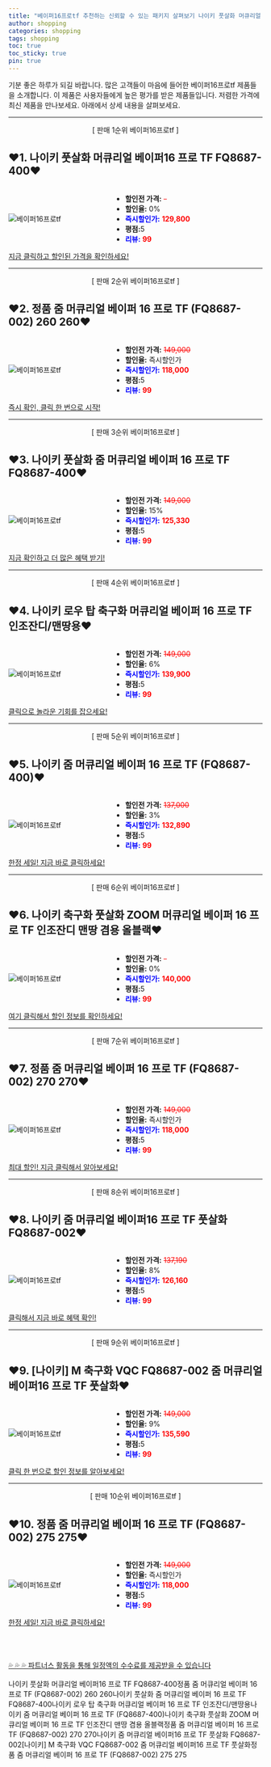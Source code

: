 ```yaml
---
title: "베이퍼16프로tf 추천하는 신뢰할 수 있는 패키지 살펴보기 나이키 풋살화 머큐리얼 베이퍼16 프로"
author: shopping
categories: shopping
tags: shopping
toc: true
toc_sticky: true
pin: true
---
```

기분 좋은 하루가 되길 바랍니다. 많은 고객들이 마음에 들어한 베이퍼16프로tf 제품들을 소개합니다. 이 제품은 사용자들에게 높은 평가를 받은 제품들입니다. 저렴한 가격에 최신 제품을 만나보세요. 아래에서 상세 내용을 살펴보세요.

---
<p class="toplist" style="margin: 0 auto; display: block; width: fit-content;">[ 판매 1순위 베이퍼16프로tf ]</p>

<h2><strong>❤️1. 나이키 풋살화 머큐리얼 베이퍼16 프로 TF FQ8687-400❤️</strong></h2>

<div style="display: flex; align-items: center;">
    <div style="flex: 0.4;">
        <img src="https://thumbnail7.coupangcdn.com/thumbnails/remote/230x230ex/image/vendor_inventory/a04b/7ae579c19419dbb94f3d1d63c33b6b5e30a42d80ce6899b197d6ce68eb4e.jpg" alt="베이퍼16프로tf" style="max-width: 100%;">
    </div>
    <div style="flex: 0.6; margin-left: 10px;">
        <ul>
            <li><strong>할인전 가격:</strong> <del style="color: red;">-</del></li>
            <li><strong>할인율:</strong> 0%</li>
            <li><span style='color:blue'><strong>즉시할인가:</strong></span> <span style='color:red'><strong>129,800</strong></span></li>
            <li><strong>평점:</strong>5</li>
            <li><span style='color:blue'><strong>리뷰:</strong></span> <span style='color:red'><strong>99</strong></span></li>
        </ul>
    </div>
</div>
<div class="center">
    <a href="https://selin100587001.github.io?lptag=AF9450613&subid=githubio&pageKey=8225420225&traceid=V0-153&itemId=23654584244&vendorItemId=90679939324" class="myButton">
        지금 클릭하고 할인된 가격을 확인하세요!
    </a>
</div>


---
<p class="toplist" style="margin: 0 auto; display: block; width: fit-content;">[ 판매 2순위 베이퍼16프로tf ]</p>

<h2><strong>❤️2. 정품 줌 머큐리얼 베이퍼 16 프로 TF (FQ8687-002) 260 260❤️</strong></h2>

<div style="display: flex; align-items: center;">
    <div style="flex: 0.4;">
        <img src="https://thumbnail9.coupangcdn.com/thumbnails/remote/230x230ex/image/vendor_inventory/6be1/076d1f1917712942a230c7190b6979f1508e0d86e25763e4f823f68f64b5.jpg" alt="베이퍼16프로tf" style="max-width: 100%;">
    </div>
    <div style="flex: 0.6; margin-left: 10px;">
        <ul>
            <li><strong>할인전 가격:</strong> <del style="color: red;">149,000</del></li>
            <li><strong>할인율:</strong> 즉시할인가</li>
            <li><span style='color:blue'><strong>즉시할인가:</strong></span> <span style='color:red'><strong>118,000</strong></span></li>
            <li><strong>평점:</strong>5</li>
            <li><span style='color:blue'><strong>리뷰:</strong></span> <span style='color:red'><strong>99</strong></span></li>
        </ul>
    </div>
</div>
<div class="center">
    <a href="https://selin100587001.github.io?lptag=AF9450613&subid=githubio&pageKey=8234129724&traceid=V0-153&itemId=23701817660&vendorItemId=90737505815" class="myButton">
        즉시 확인, 클릭 한 번으로 시작!
    </a>
</div>


---
<p class="toplist" style="margin: 0 auto; display: block; width: fit-content;">[ 판매 3순위 베이퍼16프로tf ]</p>

<h2><strong>❤️3. 나이키 풋살화 줌 머큐리얼 베이퍼 16 프로 TF FQ8687-400❤️</strong></h2>

<div style="display: flex; align-items: center;">
    <div style="flex: 0.4;">
        <img src="https://thumbnail6.coupangcdn.com/thumbnails/remote/230x230ex/image/vendor_inventory/b991/bd04bee5cfcc2d9d8521cb7c300e7ed3505bad59c8b110a351795826784e.jpg" alt="베이퍼16프로tf" style="max-width: 100%;">
    </div>
    <div style="flex: 0.6; margin-left: 10px;">
        <ul>
            <li><strong>할인전 가격:</strong> <del style="color: red;">149,000</del></li>
            <li><strong>할인율:</strong> 15%</li>
            <li><span style='color:blue'><strong>즉시할인가:</strong></span> <span style='color:red'><strong>125,330</strong></span></li>
            <li><strong>평점:</strong>5</li>
            <li><span style='color:blue'><strong>리뷰:</strong></span> <span style='color:red'><strong>99</strong></span></li>
        </ul>
    </div>
</div>
<div class="center">
    <a href="https://selin100587001.github.io?lptag=AF9450613&subid=githubio&pageKey=8248077999&traceid=V0-153&itemId=23741899277&vendorItemId=90766503375" class="myButton">
        지금 확인하고 더 많은 혜택 받기!
    </a>
</div>


---
<p class="toplist" style="margin: 0 auto; display: block; width: fit-content;">[ 판매 4순위 베이퍼16프로tf ]</p>

<h2><strong>❤️4. 나이키 로우 탑 축구화 머큐리얼 베이퍼 16 프로 TF 인조잔디/맨땅용❤️</strong></h2>

<div style="display: flex; align-items: center;">
    <div style="flex: 0.4;">
        <img src="https://thumbnail9.coupangcdn.com/thumbnails/remote/230x230ex/image/vendor_inventory/8611/284a9e4cd66a6bbc6ae8e265c60857170ad05fc37b722101f80f46a687b9.jpg" alt="베이퍼16프로tf" style="max-width: 100%;">
    </div>
    <div style="flex: 0.6; margin-left: 10px;">
        <ul>
            <li><strong>할인전 가격:</strong> <del style="color: red;">149,000</del></li>
            <li><strong>할인율:</strong> 6%</li>
            <li><span style='color:blue'><strong>즉시할인가:</strong></span> <span style='color:red'><strong>139,900</strong></span></li>
            <li><strong>평점:</strong>5</li>
            <li><span style='color:blue'><strong>리뷰:</strong></span> <span style='color:red'><strong>99</strong></span></li>
        </ul>
    </div>
</div>
<div class="center">
    <a href="https://selin100587001.github.io?lptag=AF9450613&subid=githubio&pageKey=8248228344&traceid=V0-153&itemId=23742513451&vendorItemId=90767106123" class="myButton">
        클릭으로 놀라운 기회를 잡으세요!
    </a>
</div>


---
<p class="toplist" style="margin: 0 auto; display: block; width: fit-content;">[ 판매 5순위 베이퍼16프로tf ]</p>

<h2><strong>❤️5. 나이키 줌 머큐리얼 베이퍼 16 프로 TF (FQ8687-400)❤️</strong></h2>

<div style="display: flex; align-items: center;">
    <div style="flex: 0.4;">
        <img src="https://thumbnail10.coupangcdn.com/thumbnails/remote/230x230ex/image/vendor_inventory/b573/d2a8d7293ae77840672318f57651c8fbc3da35ffc2878f03965d2db57a00.jpg" alt="베이퍼16프로tf" style="max-width: 100%;">
    </div>
    <div style="flex: 0.6; margin-left: 10px;">
        <ul>
            <li><strong>할인전 가격:</strong> <del style="color: red;">137,000</del></li>
            <li><strong>할인율:</strong> 3%</li>
            <li><span style='color:blue'><strong>즉시할인가:</strong></span> <span style='color:red'><strong>132,890</strong></span></li>
            <li><strong>평점:</strong>5</li>
            <li><span style='color:blue'><strong>리뷰:</strong></span> <span style='color:red'><strong>99</strong></span></li>
        </ul>
    </div>
</div>
<div class="center">
    <a href="https://selin100587001.github.io?lptag=AF9450613&subid=githubio&pageKey=8247469911&traceid=V0-153&itemId=23739559764&vendorItemId=90765628434" class="myButton">
        한정 세일! 지금 바로 클릭하세요!
    </a>
</div>


---
<p class="toplist" style="margin: 0 auto; display: block; width: fit-content;">[ 판매 6순위 베이퍼16프로tf ]</p>

<h2><strong>❤️6. 나이키 축구화 풋살화 ZOOM 머큐리얼 베이퍼 16 프로 TF 인조잔디 맨땅 겸용 올블랙❤️</strong></h2>

<div style="display: flex; align-items: center;">
    <div style="flex: 0.4;">
        <img src="https://thumbnail9.coupangcdn.com/thumbnails/remote/230x230ex/image/vendor_inventory/8611/284a9e4cd66a6bbc6ae8e265c60857170ad05fc37b722101f80f46a687b9.jpg" alt="베이퍼16프로tf" style="max-width: 100%;">
    </div>
    <div style="flex: 0.6; margin-left: 10px;">
        <ul>
            <li><strong>할인전 가격:</strong> <del style="color: red;">-</del></li>
            <li><strong>할인율:</strong> 0%</li>
            <li><span style='color:blue'><strong>즉시할인가:</strong></span> <span style='color:red'><strong>140,000</strong></span></li>
            <li><strong>평점:</strong>5</li>
            <li><span style='color:blue'><strong>리뷰:</strong></span> <span style='color:red'><strong>99</strong></span></li>
        </ul>
    </div>
</div>
<div class="center">
    <a href="https://selin100587001.github.io?lptag=AF9450613&subid=githubio&pageKey=8234533854&traceid=V0-153&itemId=23702935583&vendorItemId=90727969892" class="myButton">
        여기 클릭해서 할인 정보를 확인하세요!
    </a>
</div>


---
<p class="toplist" style="margin: 0 auto; display: block; width: fit-content;">[ 판매 7순위 베이퍼16프로tf ]</p>

<h2><strong>❤️7. 정품 줌 머큐리얼 베이퍼 16 프로 TF (FQ8687-002) 270 270❤️</strong></h2>

<div style="display: flex; align-items: center;">
    <div style="flex: 0.4;">
        <img src="https://thumbnail9.coupangcdn.com/thumbnails/remote/230x230ex/image/vendor_inventory/6be1/076d1f1917712942a230c7190b6979f1508e0d86e25763e4f823f68f64b5.jpg" alt="베이퍼16프로tf" style="max-width: 100%;">
    </div>
    <div style="flex: 0.6; margin-left: 10px;">
        <ul>
            <li><strong>할인전 가격:</strong> <del style="color: red;">149,000</del></li>
            <li><strong>할인율:</strong> 즉시할인가</li>
            <li><span style='color:blue'><strong>즉시할인가:</strong></span> <span style='color:red'><strong>118,000</strong></span></li>
            <li><strong>평점:</strong>5</li>
            <li><span style='color:blue'><strong>리뷰:</strong></span> <span style='color:red'><strong>99</strong></span></li>
        </ul>
    </div>
</div>
<div class="center">
    <a href="https://selin100587001.github.io?lptag=AF9450613&subid=githubio&pageKey=8234129724&traceid=V0-153&itemId=23701817653&vendorItemId=90737505752" class="myButton">
        최대 할인! 지금 클릭해서 알아보세요!
    </a>
</div>


---
<p class="toplist" style="margin: 0 auto; display: block; width: fit-content;">[ 판매 8순위 베이퍼16프로tf ]</p>

<h2><strong>❤️8. 나이키 줌 머큐리얼 베이퍼16 프로 TF 풋살화 FQ8687-002❤️</strong></h2>

<div style="display: flex; align-items: center;">
    <div style="flex: 0.4;">
        <img src="https://thumbnail7.coupangcdn.com/thumbnails/remote/230x230ex/image/vendor_inventory/1ebd/375d8a8afcbff47f15f8688b40358cfb11025962b24c5a2cd20b49092791.jpg" alt="베이퍼16프로tf" style="max-width: 100%;">
    </div>
    <div style="flex: 0.6; margin-left: 10px;">
        <ul>
            <li><strong>할인전 가격:</strong> <del style="color: red;">137,190</del></li>
            <li><strong>할인율:</strong> 8%</li>
            <li><span style='color:blue'><strong>즉시할인가:</strong></span> <span style='color:red'><strong>126,160</strong></span></li>
            <li><strong>평점:</strong>5</li>
            <li><span style='color:blue'><strong>리뷰:</strong></span> <span style='color:red'><strong>99</strong></span></li>
        </ul>
    </div>
</div>
<div class="center">
    <a href="https://selin100587001.github.io?lptag=AF9450613&subid=githubio&pageKey=8237991288&traceid=V0-153&itemId=23710363352&vendorItemId=90765410093" class="myButton">
        클릭해서 지금 바로 혜택 확인!
    </a>
</div>


---
<p class="toplist" style="margin: 0 auto; display: block; width: fit-content;">[ 판매 9순위 베이퍼16프로tf ]</p>

<h2><strong>❤️9. [나이키] M 축구화 VQC FQ8687-002 줌 머큐리얼 베이퍼16 프로 TF 풋살화❤️</strong></h2>

<div style="display: flex; align-items: center;">
    <div style="flex: 0.4;">
        <img src="https://thumbnail7.coupangcdn.com/thumbnails/remote/230x230ex/image/vendor_inventory/7da2/06a4e409d9b615b7e844a796c8c1612c27adbb66fe3c16a10ad8ea23ea2a.jpg" alt="베이퍼16프로tf" style="max-width: 100%;">
    </div>
    <div style="flex: 0.6; margin-left: 10px;">
        <ul>
            <li><strong>할인전 가격:</strong> <del style="color: red;">149,000</del></li>
            <li><strong>할인율:</strong> 9%</li>
            <li><span style='color:blue'><strong>즉시할인가:</strong></span> <span style='color:red'><strong>135,590</strong></span></li>
            <li><strong>평점:</strong>5</li>
            <li><span style='color:blue'><strong>리뷰:</strong></span> <span style='color:red'><strong>99</strong></span></li>
        </ul>
    </div>
</div>
<div class="center">
    <a href="https://selin100587001.github.io?lptag=AF9450613&subid=githubio&pageKey=8243995094&traceid=V0-153&itemId=23725412355&vendorItemId=90750289643" class="myButton">
        클릭 한 번으로 할인 정보를 알아보세요!
    </a>
</div>


---
<p class="toplist" style="margin: 0 auto; display: block; width: fit-content;">[ 판매 10순위 베이퍼16프로tf ]</p>

<h2><strong>❤️10. 정품 줌 머큐리얼 베이퍼 16 프로 TF (FQ8687-002) 275 275❤️</strong></h2>

<div style="display: flex; align-items: center;">
    <div style="flex: 0.4;">
        <img src="https://thumbnail9.coupangcdn.com/thumbnails/remote/230x230ex/image/vendor_inventory/6be1/076d1f1917712942a230c7190b6979f1508e0d86e25763e4f823f68f64b5.jpg" alt="베이퍼16프로tf" style="max-width: 100%;">
    </div>
    <div style="flex: 0.6; margin-left: 10px;">
        <ul>
            <li><strong>할인전 가격:</strong> <del style="color: red;">149,000</del></li>
            <li><strong>할인율:</strong> 즉시할인가</li>
            <li><span style='color:blue'><strong>즉시할인가:</strong></span> <span style='color:red'><strong>118,000</strong></span></li>
            <li><strong>평점:</strong>5</li>
            <li><span style='color:blue'><strong>리뷰:</strong></span> <span style='color:red'><strong>99</strong></span></li>
        </ul>
    </div>
</div>
<div class="center">
    <a href="https://selin100587001.github.io?lptag=AF9450613&subid=githubio&pageKey=8234129724&traceid=V0-153&itemId=23701817641&vendorItemId=90737505759" class="myButton">
        한정 세일! 지금 바로 클릭하세요!
    </a>
</div>

<br><br><br>[💦 💦 💦 파트너스 활동을 통해 일정액의 수수료를 제공받을 수 있습니다](https://link.coupang.com/a/bcpT2c)<br><br>나이키 풋살화 머큐리얼 베이퍼16 프로 TF FQ8687-400정품 줌 머큐리얼 베이퍼 16 프로 TF (FQ8687-002) 260 260나이키 풋살화 줌 머큐리얼 베이퍼 16 프로 TF FQ8687-400나이키 로우 탑 축구화 머큐리얼 베이퍼 16 프로 TF 인조잔디/맨땅용나이키 줌 머큐리얼 베이퍼 16 프로 TF (FQ8687-400)나이키 축구화 풋살화 ZOOM 머큐리얼 베이퍼 16 프로 TF 인조잔디 맨땅 겸용 올블랙정품 줌 머큐리얼 베이퍼 16 프로 TF (FQ8687-002) 270 270나이키 줌 머큐리얼 베이퍼16 프로 TF 풋살화 FQ8687-002[나이키] M 축구화 VQC FQ8687-002 줌 머큐리얼 베이퍼16 프로 TF 풋살화정품 줌 머큐리얼 베이퍼 16 프로 TF (FQ8687-002) 275 275